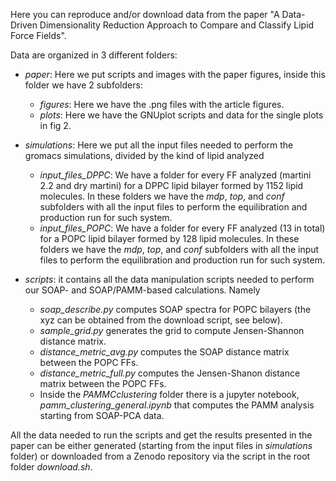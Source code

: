 Here you can reproduce and/or download data from the paper "A Data-Driven Dimensionality Reduction Approach to Compare and Classify Lipid Force Fields".

Data are organized in 3 different folders:

* _paper_: Here we put scripts and images with the paper figures, inside this folder we have 2 subfolders:
   * _figures_: Here we have the .png files with the article figures.
   * _plots_: Here we have the GNUplot scripts and data for the single plots in fig 2.

* _simulations_: Here we put all the input files needed to perform the gromacs simulations, divided by the kind of lipid analyzed
   * _input_files_DPPC_: We have a folder for every FF analyzed (martini 2.2 and dry martini) for a DPPC lipid bilayer formed by 1152 lipid molecules. In these folders we have the _mdp_, _top_, and _conf_ subfolders with all the input files to perform the equilibration and production run for such system. 
   * _input_files_POPC_: We have a folder for every FF analyzed (13 in total) for a POPC lipid bilayer formed by 128 lipid molecules. In these folders we have the _mdp_, _top_, and _conf_ subfolders with all the input files to perform the equilibration and production run for such system. 

* _scripts_: it contains all the data manipulation scripts needed to perform our SOAP- and SOAP/PAMM-based calculations. Namely
  * _soap_describe.py_ computes SOAP spectra for POPC bilayers (the xyz can be obtained from the download script, see below).
  * _sample_grid.py_ generates the grid to compute Jensen-Shannon distance matrix.
  * _distance_metric_avg.py_ computes the SOAP distance matrix between the POPC FFs.
  * _distance_metric_full.py_ computes the Jensen-Shanon distance matrix between the POPC FFs.
  * Inside the _PAMMCclustering_ folder there is a jupyter notebook, _pamm_clustering_general.ipynb_ that computes the PAMM analysis starting from SOAP-PCA data.


All the data needed to run the scripts and get the results presented in the paper can be either generated (starting from the input files in _simulations_ folder) or downloaded from a Zenodo repository via the script in the root folder _download.sh_.

